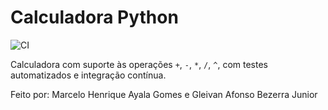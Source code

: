 # Calculadora Python

![CI](https://github.com/MarceloHAyala/calculadora-python/actions/workflows/python-app.yml/badge.svg)

Calculadora com suporte às operações `+`, `-`, `*`, `/`, `^`, com testes automatizados e integração contínua.

Feito por: Marcelo Henrique Ayala Gomes e Gleivan Afonso Bezerra Junior

